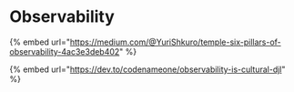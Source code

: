 # Observability

{% embed url="https://medium.com/@YuriShkuro/temple-six-pillars-of-observability-4ac3e3deb402" %}

{% embed url="https://dev.to/codenameone/observability-is-cultural-djl" %}
